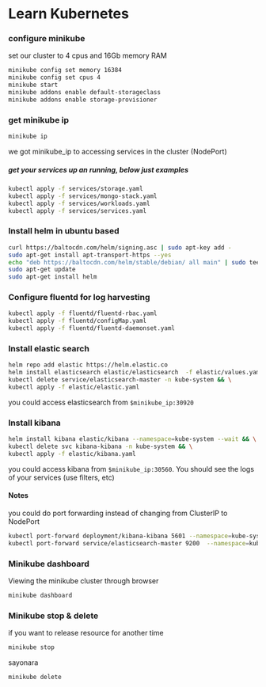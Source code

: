 # Learn Kubernetes

### configure minikube

set our cluster to 4 cpus and 16Gb memory RAM

```bash
minikube config set memory 16384
minikube config set cpus 4
minikube start
minikube addons enable default-storageclass 
minikube addons enable storage-provisioner

````

### get minikube ip

```bash
minikube ip

```
we got minikube_ip to accessing services in the cluster (NodePort)

##### get your services up an running, below just examples

```bash
kubectl apply -f services/storage.yaml
kubectl apply -f services/mongo-stack.yaml
kubectl apply -f services/workloads.yaml
kubectl apply -f services/services.yaml

```

### Install helm in ubuntu based

```bash
curl https://baltocdn.com/helm/signing.asc | sudo apt-key add -
sudo apt-get install apt-transport-https --yes
echo "deb https://baltocdn.com/helm/stable/debian/ all main" | sudo tee /etc/apt/sources.list.d/helm-stable-debian.list
sudo apt-get update
sudo apt-get install helm

````

### Configure fluentd for log harvesting

```bash
kubectl apply -f fluentd/fluentd-rbac.yaml
kubectl apply -f fluentd/configMap.yaml
kubectl apply -f fluentd/fluentd-daemonset.yaml

```

### Install elastic search

```bash
helm repo add elastic https://helm.elastic.co
helm install elasticsearch elastic/elasticsearch  -f elastic/values.yaml --namespace=kube-system   --wait && \
kubectl delete service/elasticsearch-master -n kube-system && \
kubectl apply -f elastic/elastic.yaml

```
you could access elasticsearch from `$minikube_ip:30920`


### Install kibana

```bash
helm install kibana elastic/kibana --namespace=kube-system --wait && \
kubectl delete svc kibana-kibana -n kube-system && \
kubectl apply -f elastic/kibana.yaml

```
you could access kibana from `$minikube_ip:30560`. You should see the logs of your services (use filters, etc)

#### Notes

you could do port forwarding instead of changing from ClusterIP to NodePort

```bash
kubectl port-forward deployment/kibana-kibana 5601 --namespace=kube-system
kubectl port-forward service/elasticsearch-master 9200  --namespace=kube-system

```

### Minikube dashboard

Viewing the minikube cluster through browser

```bash
minikube dashboard

```

### Minikube stop & delete

if you want to release resource for another time

```bash
minikube stop

```

sayonara
```bash
minikube delete

```
